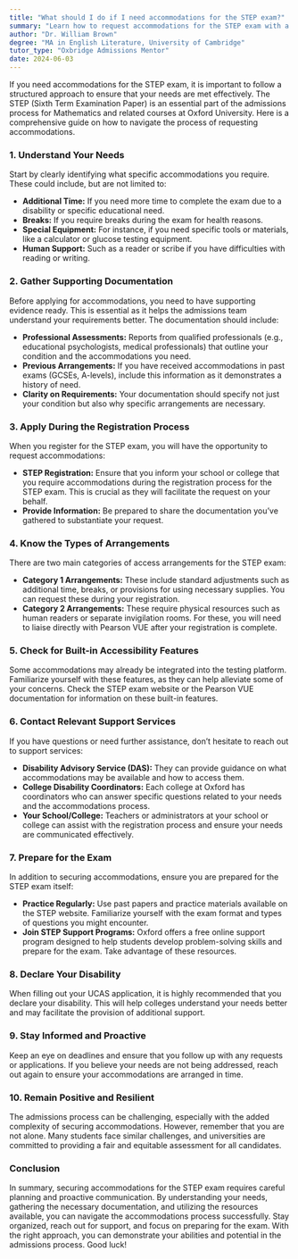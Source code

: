 ```yaml
---
title: "What should I do if I need accommodations for the STEP exam?"
summary: "Learn how to request accommodations for the STEP exam with a structured approach to meet your needs effectively for Oxford University admissions."
author: "Dr. William Brown"
degree: "MA in English Literature, University of Cambridge"
tutor_type: "Oxbridge Admissions Mentor"
date: 2024-06-03
---
```


If you need accommodations for the STEP exam, it is important to follow a structured approach to ensure that your needs are met effectively. The STEP (Sixth Term Examination Paper) is an essential part of the admissions process for Mathematics and related courses at Oxford University. Here is a comprehensive guide on how to navigate the process of requesting accommodations.

### 1. Understand Your Needs

Start by clearly identifying what specific accommodations you require. These could include, but are not limited to:

- **Additional Time:** If you need more time to complete the exam due to a disability or specific educational need.
- **Breaks:** If you require breaks during the exam for health reasons.
- **Special Equipment:** For instance, if you need specific tools or materials, like a calculator or glucose testing equipment.
- **Human Support:** Such as a reader or scribe if you have difficulties with reading or writing.

### 2. Gather Supporting Documentation

Before applying for accommodations, you need to have supporting evidence ready. This is essential as it helps the admissions team understand your requirements better. The documentation should include:

- **Professional Assessments:** Reports from qualified professionals (e.g., educational psychologists, medical professionals) that outline your condition and the accommodations you need.
- **Previous Arrangements:** If you have received accommodations in past exams (GCSEs, A-levels), include this information as it demonstrates a history of need.
- **Clarity on Requirements:** Your documentation should specify not just your condition but also why specific arrangements are necessary.

### 3. Apply During the Registration Process

When you register for the STEP exam, you will have the opportunity to request accommodations:

- **STEP Registration:** Ensure that you inform your school or college that you require accommodations during the registration process for the STEP exam. This is crucial as they will facilitate the request on your behalf.
- **Provide Information:** Be prepared to share the documentation you’ve gathered to substantiate your request. 

### 4. Know the Types of Arrangements

There are two main categories of access arrangements for the STEP exam:

- **Category 1 Arrangements:** These include standard adjustments such as additional time, breaks, or provisions for using necessary supplies. You can request these during your registration.
- **Category 2 Arrangements:** These require physical resources such as human readers or separate invigilation rooms. For these, you will need to liaise directly with Pearson VUE after your registration is complete.

### 5. Check for Built-in Accessibility Features

Some accommodations may already be integrated into the testing platform. Familiarize yourself with these features, as they can help alleviate some of your concerns. Check the STEP exam website or the Pearson VUE documentation for information on these built-in features.

### 6. Contact Relevant Support Services

If you have questions or need further assistance, don’t hesitate to reach out to support services:

- **Disability Advisory Service (DAS):** They can provide guidance on what accommodations may be available and how to access them.
- **College Disability Coordinators:** Each college at Oxford has coordinators who can answer specific questions related to your needs and the accommodations process.
- **Your School/College:** Teachers or administrators at your school or college can assist with the registration process and ensure your needs are communicated effectively.

### 7. Prepare for the Exam

In addition to securing accommodations, ensure you are prepared for the STEP exam itself:

- **Practice Regularly:** Use past papers and practice materials available on the STEP website. Familiarize yourself with the exam format and types of questions you might encounter.
- **Join STEP Support Programs:** Oxford offers a free online support program designed to help students develop problem-solving skills and prepare for the exam. Take advantage of these resources.

### 8. Declare Your Disability

When filling out your UCAS application, it is highly recommended that you declare your disability. This will help colleges understand your needs better and may facilitate the provision of additional support.

### 9. Stay Informed and Proactive

Keep an eye on deadlines and ensure that you follow up with any requests or applications. If you believe your needs are not being addressed, reach out again to ensure your accommodations are arranged in time.

### 10. Remain Positive and Resilient

The admissions process can be challenging, especially with the added complexity of securing accommodations. However, remember that you are not alone. Many students face similar challenges, and universities are committed to providing a fair and equitable assessment for all candidates.

### Conclusion

In summary, securing accommodations for the STEP exam requires careful planning and proactive communication. By understanding your needs, gathering the necessary documentation, and utilizing the resources available, you can navigate the accommodations process successfully. Stay organized, reach out for support, and focus on preparing for the exam. With the right approach, you can demonstrate your abilities and potential in the admissions process. Good luck!
    